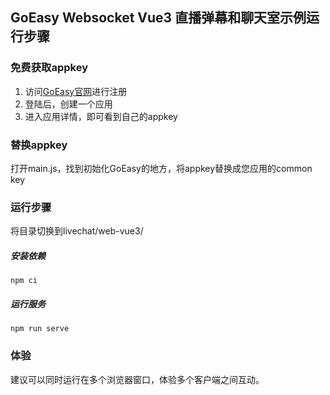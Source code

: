 ## GoEasy Websocket Vue3 直播弹幕和聊天室示例运行步骤

### 免费获取appkey
1. 访问[GoEasy官网](https://www.goeasy.io)进行注册
2. 登陆后，创建一个应用
3. 进入应用详情，即可看到自己的appkey

### 替换appkey
打开main.js，找到初始化GoEasy的地方，将appkey替换成您应用的common key

### 运行步骤

将目录切换到livechat/web-vue3/

##### 安装依赖
```
npm ci
```

##### 运行服务

```
npm run serve
```


### 体验
建议可以同时运行在多个浏览器窗口，体验多个客户端之间互动。

